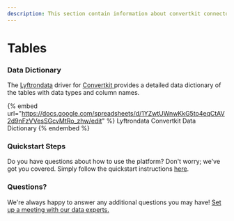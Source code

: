 ```yaml
---
description: This section contain information about convertkit connector tables information
---
```


# Tables

### Data Dictionary

The [Lyftrondata](https://www.lyftrondata.com/) driver for [Convertkit](https://www.lyftrondata.com/integration/marketing-analytics/convertkit//)[ ](https://www.lyftrondata.com/integration/convertkit/)provides a detailed data dictionary of the tables with data types and column names.

{% embed url="https://docs.google.com/spreadsheets/d/1YZwtUWnwKkG5to4eqCtAV2d9nFzVVesSGcvMtRo_zhw/edit" %}
Lyftrondata Convertkit Data Dictionary
{% endembed %}

### Quickstart Steps

Do you have questions about how to use the platform? Don't worry; we've got you covered. Simply follow the quickstart instructions [here](../README.md).

### Questions? <a href="#questions" id="questions"></a>

We're always happy to answer any additional questions you may have! [Set up a meeting with our data experts.](https://www.lyftrondata.com/book-a-meeting/)

